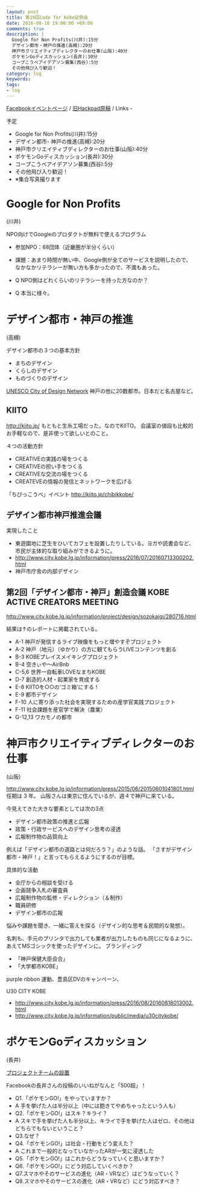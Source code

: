 ```yaml
---
layout: post
title: 第19回Code for Kobe定例会
date: 2016-08-18 19:00:00 +09:00
comments: true
description: |
  Google for Non Profits(川井):15分
  デザイン都市・神戸の推進(高槻):20分
  神戸市クリエイティブディレクターのお仕事(山阪):40分
  ポケモンGoディスカッション(長井):30分
  コープこうべアイデアソン募集(西谷):5分
  その他飛び入り歓迎！
category: log
keywords: 
tags:
- log
---
```


[Facebookイベントページ](https://www.facebook.com/events/148660975564191/)
/ [旧Hackpad原稿](https://paper.dropbox.com/doc/Code-for-Kobe-19th-meeting--AdqS7wQNgKPHYyEz4ra5_CKhAQ-vHglCmUdjrlMqNq3G1fVm)
/ Links -


予定

- Google for Non Profits(川井):15分
- デザイン都市- 神戸の推進(高槻):20分
- 神戸市クリエイティブディレクターのお仕事(山阪):40分
- ポケモンGoディスカッション(長井):30分
- コープこうべアイデアソン募集(西谷):5分
- その他飛び入り歓迎！
- ※集合写真撮ります

# Google for Non Profits
(川井)

<script async class="speakerdeck-embed" data-id="2391f13ae2a64f55958434dbb7124d11" data-ratio="1.33333333333333" src="//speakerdeck.com/assets/embed.js"></script>

NPO向けでGoogleのプロダクトが無料で使えるプログラム

- 参加NPO：68団体（近畿圏が半分くらい）
- 課題：あまり時間が無い中、Google側が全てのサービスを説明したので、なかなかリテラシーが無い方も多かったので、不満もあった。

- Q NPO側はどれくらいのリテラシーを持った方なのか？
- Q 本当に様々。

# デザイン都市・神戸の推進
(高槻)

デザイン都市の３つの基本方針

- まちのデザイン
- くらしのデザイン
- ものづくりのデザイン

[UNESCO City of Design Network](http://en.unesco.org/creative-cities/node/97)
神戸の他に20数都市。日本だと名古屋など。

## KIITO
<http://kiito.jp/> もともと生糸工場だった。なのでKIITO。
会議室の値段も比較的お手軽なので、是非使って欲しいとのこと。

４つの活動方針

- CREATIVEの実践の場をつくる
- CREATIVEの担い手をつくる
- CREATIVEな交流の場をつくる
- CREATEVEの情報の発信とネットワークを広げる

「ちびっこうべ」イベント <http://kiito.jp/chibikkobe/>

## デザイン都市神戸推進会議
実現したこと

- 東遊園地に芝生をひいてカフェを設置したりしている。ヨガや読書会など、市民が主体的な取り組みができるように。
- <http://www.city.kobe.lg.jp/information/press/2016/07/20160713300202.html>
- 神戸市庁舎の内部デザイン

## 第2回「デザイン都市・神戸」創造会議 KOBE ACTIVE CREATORS MEETING
<http://www.city.kobe.lg.jp/information/project/design/sozokaigi/280716.html>

結果は↑のレポートに掲載されている。

- A-1 神戸が発信するライブ映像をもっと増やすぞプロジェクト
- A-2 神戸（地元）（ゆかり）の方に観てもらうLIVEコンテンツを創る
- B-3 KOBEプレイスメイキングプロジェクト
- B-4 空きぃや～AirBnb
- C-5,6 世界一自転車LOVEなまちKOBE
- D-7 創造的人材・起業家を育成する
- E-8 KIITOを○○の‘ゴミ箱’にする！
- E-9 都市デザイン
- F-10 人に寄り添った社会を実現するための産学官実践プロジェクト
- F-11 社会課題を産官学で解決（農業）
- G-12,13 ワカモノの都市

# 神戸市クリエイティブディレクターのお仕事
(山阪)

<http://www.city.kobe.lg.jp/information/press/2015/06/20150601041801.html>
任期は 3 年。
山阪さんは東京に住んでいるが、週４で神戸に来ている。

今見えてきた大きな要素としては次の3点

- デザイン都市政策の推進と広報
- 政策・行政サービスへのデザイン思考の浸透
- 広報制作物の品質向上

例えば「デザイン都市の道路とは何だろう？」のような話。
「さすがデザイン都市・神戸！」と言ってもらえるようにするのが目標。

具体的な活動

- 全庁からの相談を受ける
- 企画競争入札の審査員
- 広報制作物の監修・ディレクション（＆制作）
- 職員研修
- デザイン都市の広報

悩みや課題を聞き、一緒に答えを探る（デザイン的な思考＆民間的な発想）。

名刺も、手元のプリンタで出力しても業者が出力したものも同じになるように、あえてMSゴシックを使ったデザインに。
ブランディング

- 「神戸保健大臣会合」
- 「大学都市KOBE」

purple ribbon 運動、豊島区DVのキャンペーン、

U30 CITY KOBE

- <http://www.city.kobe.lg.jp/information/press/2016/08/20160818013002.html>
- <http://www.city.kobe.lg.jp/information/public/media/u30citykobe/>

# ポケモンGoディスカッション
(長井)

[プロジェクトチームの設置](http://www.city.kobe.lg.jp/information/press/2016/08/20160802041801.html)

Facebookの長井さんの投稿のいいねがなんと「500超」！

- Q1.「ポケモンGO!」をやっていますか？
- A 手を挙げた人は半分以上（中には飽きてやめちゃったという人も）
- Q2.「ポケモンGO!」はスキ？キライ？
- A スキで手を挙げた人も半分以上、キライで手を挙げた人はゼロ、その他はどちらでもないということ？
- Q3.なぜ？
- Q4.「ポケモンGO!」は社会・行動をどう変えた？
- A これまで一般的となっていなかったARが一気に浸透した
- Q5.「ポケモンGO!」はこれからどうなっていくと思いますか？
- Q6.「ポケモンGO!」にどう対応していくべきか？
- Q7.スマホやそのサービスの進化（AR・VRなど）はどうなっていく？
- Q8.スマホやそのサービスの進化（AR・VRなど）にどう対応すべき？
